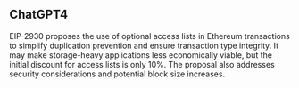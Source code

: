 ## ChatGPT4

EIP-2930 proposes the use of optional access lists in Ethereum transactions to simplify duplication prevention and ensure transaction type integrity. It may make storage-heavy applications less economically viable, but the initial discount for access lists is only 10%. The proposal also addresses security considerations and potential block size increases.
